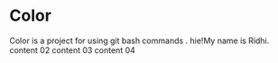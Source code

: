 # Color
Color is a project for using git bash commands .
hie!My name is Ridhi.
content 02
content 03
content 04
